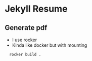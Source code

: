 # Jekyll Resume

## Generate pdf
* I use rocker
* Kinda like docker but with mounting
```
  rocker build .
```
